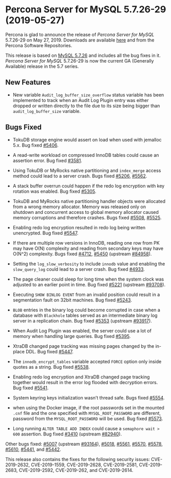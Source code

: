 # Percona Server for MySQL 5.7.26-29 (2019-05-27)

Percona is glad to announce the release of *Percona Server for MySQL* 5.7.26-29 on
May 27, 2019. Downloads are available [here](http://www.percona.com/downloads/Percona-Server-5.7/Percona-Server-5.7.26-29/)
and from the Percona Software Repositories.

This release is based on [MySQL 5.7.26](http://dev.mysql.com/doc/relnotes/mysql/5.7/en/news-5-7-26.html)
and includes all the bug fixes in it. *Percona Server for MySQL* 5.7.26-29 is
now the current GA (Generally Available) release in the 5.7 series.

## New Features

* New variable `Audit_log_buffer_size_overflow` status variable has been implemented to track when an Audit Log Plugin entry was either dropped or written directly to the file due to its size being bigger than `audit_log_buffer_size` variable.

## Bugs Fixed

* TokuDB storage engine would assert on load when used with jemalloc 5.x. Bug fixed [#5406](https://jira.percona.com/browse/PS-5406).

* A read-write workload on compressed InnoDB tables could cause an assertion error. Bug fixed [#3581](https://jira.percona.com/browse/PS-3581).

* Using TokuDB or MyRocks native partitioning and `index_merge` access method could lead to a server crash. Bugs fixed [#5206](https://jira.percona.com/browse/PS-5206), [#5562](https://jira.percona.com/browse/PS-5562).

* A stack buffer overrun could happen if the redo log encryption with key rotation was enabled. Bug fixed [#5305](https://jira.percona.com/browse/PS-5305).

* TokuDB and MyRocks native partitioning handler objects were allocated from a wrong memory allocator. Memory was released only on shutdown and concurrent access to global memory allocator caused memory corruptions and therefore
crashes. Bugs fixed [#5508](https://jira.percona.com/browse/PS-5508), [#5525](https://jira.percona.com/browse/PS-5525).

* Enabling redo log encryption resulted in redo log being written unencrypted. Bug fixed [#5547](https://jira.percona.com/browse/PS-5547).

* If there are multiple row versions in InnoDB, reading one row from PK may have O(N) complexity and reading from secondary keys may have O(N^2) complexity. Bugs fixed [#4712](https://jira.percona.com/browse/PS-4712), [#5450](https://jira.percona.com/browse/PS-5450) (upstream [#84958](http://bugs.mysql.com/bug.php?id=84958)).

* Setting the `log_slow_verbosity` to include `innodb` value and
enabling the `slow_query_log` could lead to a server crash. Bug fixed [#4933](https://jira.percona.com/browse/PS-4933).

* The page cleaner could sleep for long time when the system clock was adjusted to an earlier point in time. Bug fixed [#5221](https://jira.percona.com/browse/PS-5221) (upstream [#93708](http://bugs.mysql.com/bug.php?id=93708)).

* Executing `SHOW BINLOG EVENT` from an invalid position could result in a segmentation fault on 32bit machines. Bug fixed [#5243](https://jira.percona.com/browse/PS-5243).

* `BLOB` entries in the binary log could become corrupted in case when a database with `Blackhole` tables served as an
intermediate binary log server in a replication chain. Bug fixed
[#5353](https://jira.percona.com/browse/PS-5353) (upstream [#93917](http://bugs.mysql.com/bug.php?id=93917)).

* When Audit Log Plugin was enabled, the server could use a lot of memory when handling large queries.  Bug fixed [#5395](https://jira.percona.com/browse/PS-5395).

* XtraDB changed page tracking was missing pages changed by the in-place DDL.
Bug fixed [#5447](https://jira.percona.com/browse/PS-5447).

*  The `innodb_encrypt_tables` variable accepted `FORCE` option only
inside quotes as a string. Bug fixed [#5538](https://jira.percona.com/browse/PS-5538).

* Enabling redo log encryption and XtraDB changed page tracking together would result in the error log flooded with decryption errors. Bug fixed [#5541](https://jira.percona.com/browse/PS-5541).

* System keyring keys initialization wasn’t thread safe. Bugs fixed [#5554](https://jira.percona.com/browse/PS-5554).

* when using the Docker image, if the root passwords set in the mounted
`.cnf` file and the one specified with `MYSQL_ROOT_PASSWORD`
are different, password from the `MYSQL_ROOT_PASSWORD` will be used.
Bug fixed [#5573](https://jira.percona.com/browse/PS-5573).

* Long running `ALTER TABLE ADD INDEX` could cause a `semaphore wait > 600`
assertion. Bug fixed [#3410](https://jira.percona.com/browse/PS-3410) (upstream [#82940](http://bugs.mysql.com/bug.php?id=82940)).

Other bugs fixed:
[#5007](https://jira.percona.com/browse/PS-5007) (upstream [#93164](http://bugs.mysql.com/bug.php?id=93164)),
[#5018](https://jira.percona.com/browse/PS-5018),
[#5561](https://jira.percona.com/browse/PS-5561),
[#5570](https://jira.percona.com/browse/PS-5570),
[#5578](https://jira.percona.com/browse/PS-5578),
[#5610](https://jira.percona.com/browse/PS-5610),
[#5441](https://jira.percona.com/browse/PS-5441), and
[#5442](https://jira.percona.com/browse/PS-5442).

This release also contains the fixes for the following security issues:
CVE-2019-2632, CVE-2019-1559, CVE-2019-2628, CVE-2019-2581, CVE-2019-2683,
CVE-2019-2592, CVE-2019-262, and CVE-2019-2614.

